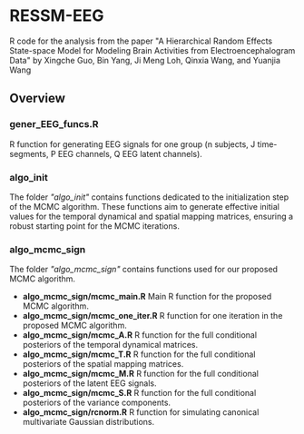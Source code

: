 # RESSM-EEG

R code for the analysis from the paper "A Hierarchical Random Effects State-space Model for Modeling Brain Activities from Electroencephalogram Data" by Xingche Guo, Bin Yang, Ji Meng Loh, Qinxia Wang, and Yuanjia Wang

## Overview

### gener_EEG_funcs.R
R function for generating EEG signals for one group (n subjects, J time-segments, P EEG channels, Q EEG latent channels).

### algo_init
The folder *"algo_init"* contains functions dedicated to the initialization step of the MCMC algorithm. These functions aim to generate effective initial values for the temporal dynamical and spatial mapping matrices, ensuring a robust starting point for the MCMC iterations.


### algo_mcmc_sign
The folder *"algo_mcmc_sign"* contains functions used for our proposed MCMC algorithm. 
* **algo_mcmc_sign/mcmc_main.R** Main R function for the proposed MCMC algorithm.
* **algo_mcmc_sign/mcmc_one_iter.R** R function for one iteration in the proposed MCMC algorithm.
* **algo_mcmc_sign/mcmc_A.R** R function for the full conditional posteriors of the temporal dynamical matrices.
* **algo_mcmc_sign/mcmc_T.R** R function for the full conditional posteriors of the spatial mapping matrices.
* **algo_mcmc_sign/mcmc_M.R** R function for the full conditional posteriors of the latent EEG signals.
* **algo_mcmc_sign/mcmc_S.R** R function for the full conditional posteriors of the variance components.
* **algo_mcmc_sign/rcnorm.R** R function for simulating canonical multivariate Gaussian distributions.


